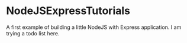 NodeJSExpressTutorials
======================

A first example of building a little NodeJS with Express application. I am trying a todo list here.

